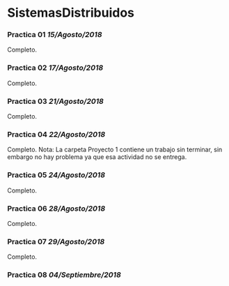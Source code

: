 # SistemasDistribuidos

### Practica 01 *15/Agosto/2018*
Completo.

### Practica 02 *17/Agosto/2018*
Completo.

### Practica 03 *21/Agosto/2018*
Completo.

### Practica 04 *22/Agosto/2018*
Completo.
Nota: La carpeta Proyecto 1 contiene un trabajo sin terminar, sin embargo no hay problema ya que esa actividad no se entrega.

### Practica 05 *24/Agosto/2018*
Completo.

### Practica 06 *28/Agosto/2018*
Completo.

### Practica 07 *29/Agosto/2018*
Completo.

### Practica 08 *04/Septiembre/2018*

